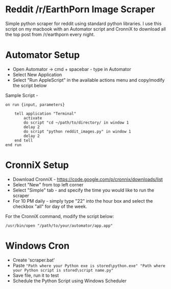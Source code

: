 # Reddit /r/EarthPorn Image Scraper


Simple python scraper for reddit using standard python libraries. I use this script on my macbook with an Automator script and CronniX to download all the top post from /r/earthporn every night.


# Automator Setup

* Open Automator -> cmd + spacebar - type in Automator
* Select New Application
* Select "Run AppleScript" in the available actions menu and copy/modify the script below

Sample Script -

    on run {input, parameters}

        tell application "Terminal"
            activate
            do script "cd ~/path/to/directory/ in window 1
            delay 2
            do script "python reddit_images.py" in window 1
            delay 2
        end tell
    end run

# CronniX Setup
* Download CronniX - https://code.google.com/p/cronnix/downloads/list
* Select "New" from top left corner
* Select "Simple" tab - and specify the time you would like to run the scraper
* For 10 PM daily - simply type "22" into the hour box and select the checkbox "all" for day of the week.

For the CronniX command, modify the script below:

    /usr/bin/open "/path/to/your/automator/app.app"
    
# Windows Cron
* Create 'scraper.bat'
* Paste ``` "Path where your Python exe is stored\python.exe" "Path where your Python script is stored\script name.py" ```
* Save file, run it to test
* Schedule the Python Script using Windows Scheduler